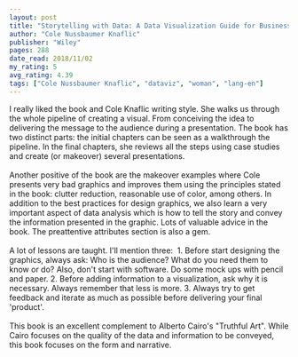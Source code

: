 ```yaml
---
layout: post
title: "Storytelling with Data: A Data Visualization Guide for Business Professionals"
author: "Cole Nussbaumer Knaflic"
publisher: "Wiley"
pages: 288
date_read: 2018/11/02
my_rating: 5
avg_rating: 4.39
tags: ["Cole Nussbaumer Knaflic", "dataviz", "woman", "lang-en"]
---
```


I really liked the book and Cole Knaflic writing style. She walks us through the whole pipeline of creating a visual. From conceiving the idea to delivering the message to the audience during a presentation. The book has two distinct parts: the initial chapters can be seen as a walkthrough the pipeline. In the final chapters, she reviews all the steps using case studies and create (or makeover) several presentations.<br/><br/>Another positive of the book are the makeover examples where Cole presents very bad graphics and improves them using the principles stated in the book: clutter reduction, reasonable use of color, among others. In addition to the best practices for design graphics, we also learn a very important aspect of data analysis which is how to tell the story and convey the information presented in the graphic. Lots of valuable advice in the book. The preattentive attributes section is also a gem.<br/><br/>A lot of lessons are taught. I'll mention three:  1. Before start designing the graphics, always ask: Who is the audience? What do you need them to know or do? Also, don't start with software. Do some mock ups with pencil and paper. 2. Before adding information to a visualization, ask why it is necessary. Always remember that less is more. 3. Always try to get feedback and iterate as much as possible before delivering your final 'product'.<br/><br/>This book is an excellent complement to Alberto Cairo's "Truthful Art". While Cairo focuses on the quality of the data and information to be conveyed, this book focuses on the form and narrative.

